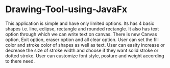 # Drawing-Tool-using-JavaFx
This application is simple and have only limited options. 
Its has 4 basic shapes i.e. line, eclipse, rectangle and rounded rectangle. 
It also has text option through which we can write text on canvas. 
There is new Canvas option, Exit option, eraser option and all clear option. 
User can set the fill color and stroke color of shapes as well as text. 
User can easity increase or decrease the size of stroke width and choose if they want solid stroke or dotted stroke. 
User can customize font style, posture and weight according to there need. 
